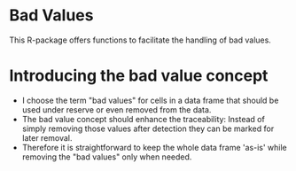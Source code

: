 # Bad Values

This R-package offers functions to facilitate the handling of bad values.

# Introducing the bad value concept
- I choose the term "bad values" for cells in a data frame that should be used under reserve or even removed from the data.  
- The bad value concept should enhance the traceability: Instead of simply removing those values after detection they can be marked for later removal. 
- Therefore it is straightforward to keep the whole data frame 'as-is' while removing the "bad values" only when needed.
